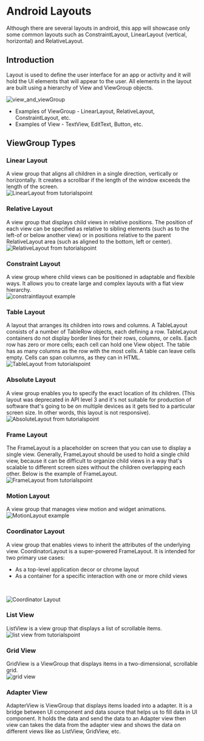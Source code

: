 Android Layouts
====
Although there are several layouts in android, this app will showcase only some common layouts such as
ConstraintLayout, LinearLayout (vertical, horizontal) and RelativeLayout. 

Introduction
---
Layout is used to define the user interface for an app or activity and it will hold the UI elements that will appear to the user. All elements in the layout are built using a hierarchy of View and ViewGroup objects.

![view_and_viewGroup](https://developer.android.com/images/viewgroup_2x.png)

- Examples of ViewGroup - LinearLayout, RelativeLayout, ConstraintLayout, etc.
- Examples of View - TextView, EditText, Button, etc.

ViewGroup Types
---
### Linear Layout
A view group that aligns all children in a single direction, vertically or horizontally.
 It creates a scrollbar if the length of the window exceeds the length of the screen. <br/>
![LinearLayout from tutorialspoint](https://www.tutorialspoint.com/android/images/liner.jpg)

### Relative Layout
 A view group that displays child views in relative positions. The position of each view can be specified as relative to sibling elements (such as to the left-of or below another view) or in positions relative to the parent RelativeLayout area (such as aligned to the bottom, left or center). <br/>
 ![RelativeLayout from tutorialspoint](https://www.tutorialspoint.com/android/images/relative.jpg)
 
### Constraint Layout
A view group where child views can be positioned in adaptable and flexible ways. It allows you to create large and complex layouts with a flat view hierarchy. <br/>
![constraintlayout example](https://abhiandroid.com/ui/wp-content/uploads/2018/07/Constraint-Layout-Example-In-Android-Studio.png)

### Table Layout
A layout that arranges its children into rows and columns. A TableLayout consists of a number of TableRow objects, each defining a row. TableLayout containers do not display border lines for their rows, columns, or cells. Each row has zero or more cells; each cell can hold one View object. The table has as many columns as the row with the most cells. A table can leave cells empty. Cells can span columns, as they can in HTML. <br/>
![TableLayout from tutorialspoint](https://www.tutorialspoint.com/android/images/table.jpg)

### Absolute Layout
A view group enables you to specify the exact location of its children. (This layout was deprecated in API level 3 and it's not suitable for production of software that's going to be on multiple devices as it gets tied to a particular screen size. In other words, this layout is not responsive). <br/>
![AbsoluteLayout from tutorialspoint](https://www.tutorialspoint.com/android/images/absolute.jpg)

### Frame Layout
The FrameLayout is a placeholder on screen that you can use to display a single view. Generally, FrameLayout should be used to hold a single child view, because it can be difficult to organize child views in a way that's scalable to different screen sizes without the children overlapping each other. Below is the example of FrameLayout. <br/>
![FrameLayout from tutorialspoint](https://www.tutorialspoint.com/android/images/frame.jpg)

### Motion Layout
A view group that manages view motion and widget animations. <br/>
![MotionLayout example](https://images.zoftino.com/development/android-dev/ui/motionlayout-keyframe-example.gif)

### Coordinator Layout
A view group that enables views to inherit the attributes of the underlying view. CoordinatorLayout is a super-powered FrameLayout. It is intended for two primary use cases:
- As a top-level application decor or chrome layout
- As a container for a specific interaction with one or more child views 

<br/>

![Coordinator Layout](https://miro.medium.com/max/758/1*fVKOTpH7S2ZlGrpmLcuyZQ.gif)

### List View
ListView is a view group that displays a list of scrollable items. <br/>
![list view from tutorialspoint](https://www.tutorialspoint.com/android/images/list.jpg)

### Grid View 
GridView is a ViewGroup that displays items in a two-dimensional, scrollable grid. <br/>
![grid view](https://lh3.googleusercontent.com/proxy/37uxE9NfeqQE2qmqV84Uxof4ohmom1L0y0x8D946uUa4RPRlJy9-Z3yPU2G3izxaOjwhMQATABMgV3ZSvZH33jbsR6lHd8JWT0zP78M)

### Adapter View
AdapterView is ViewGroup that displays items loaded into a adapter. It is a bridge between UI component and data source that helps us to fill data in UI component. It holds the data and send the data to an Adapter view then view can takes the data from the adapter view and shows the data on different views like as ListView, GridView, etc.


